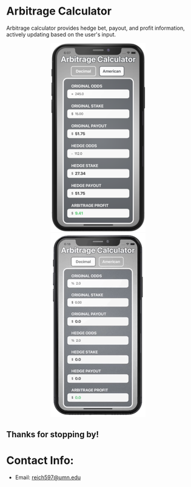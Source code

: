<!-- # Hello!
*Thanks for stopping by*. This repo serves as a kind of ever-changing portfolio of projects I'm currently excited about; please feel free to look around. -->
# Arbitrage Calculator
Arbitrage calculator provides hedge bet, payout, and profit information, actively updating based on the user's input.  

<p align="center">
<img src="American.png" width="250"  title="American Odds">&nbsp;&nbsp;&nbsp;&nbsp;&nbsp;<img src="Arbitrage.gif" width="250" title="Deicmal Odds">&nbsp;&nbsp;&nbsp;&nbsp;&nbsp;
</p>

## Thanks for stopping by!

# Contact Info:

- Email: reich597@umn.edu
